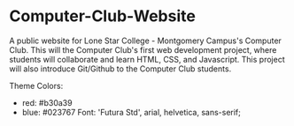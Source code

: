 # Computer-Club-Website
A public website for Lone Star College - Montgomery Campus's Computer Club. This will the Computer Club's first web development project, where students will collaborate and learn HTML, CSS, and Javascript. This project will also introduce Git/Github to the Computer Club students.

Theme Colors: 
- red: #b30a39
- blue: #023767
Font: 'Futura Std', arial, helvetica, sans-serif;
